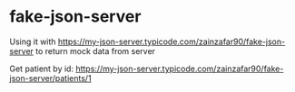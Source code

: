 # fake-json-server
Using it with https://my-json-server.typicode.com/zainzafar90/fake-json-server to return mock data from server

Get patient by id: https://my-json-server.typicode.com/zainzafar90/fake-json-server/patients/1
